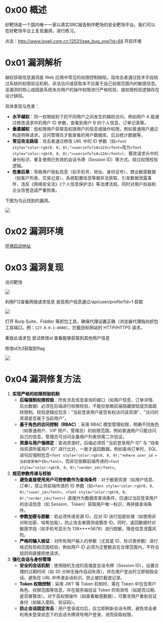 # 0x00 概述
好靶场是一个国内唯一一家以真实SRC报告制作靶场的安全靶场平台。我们可以在好靶场平台上复现漏洞，进行练习。

点击：http://www.loveli.com.cn:12531/see_bug_one?id=68 开启环境

# 0x01 漏洞解析
<font style="color:rgba(0, 0, 0, 0.85) !important;">越权获取信息漏洞是 Web 应用中常见的权限控制缺陷，指攻击者通过技术手段绕过系统的权限验证机制，非法访问或获取本不应属于自己权限范围内的敏感信息。该漏洞的核心成因是系统未对用户的操作权限进行严格校验，或权限校验逻辑存在设计缺陷。</font>

<font style="color:rgba(0, 0, 0, 0.85) !important;">具体表现与危害：</font>

+ **<font style="color:rgb(0, 0, 0) !important;">水平越权</font>**<font style="color:rgba(0, 0, 0, 0.85) !important;">：同一权限级别下的不同用户之间发生的越权访问，例如用户 A 能通过修改请求中的用户 ID 参数，查看到用户 B 的个人信息、订单记录等。</font>
+ **<font style="color:rgb(0, 0, 0) !important;">垂直越权</font>**<font style="color:rgba(0, 0, 0, 0.85) !important;">：低权限用户获取高权限用户的信息或操作权限，例如普通用户通过构造特殊请求，访问管理员才能查看的用户数据库、后台统计数据等。</font>
+ **<font style="color:rgb(0, 0, 0) !important;">常见攻击路径</font>**<font style="color:rgba(0, 0, 0, 0.85) !important;">：攻击者通过修改 URL 中的 ID 参数（如</font>`<font style="color:rgb(0, 0, 0);">userinfo?id=123</font>`<font style="color:rgba(0, 0, 0, 0.85) !important;">改为</font>`<font style="color:rgb(0, 0, 0);">userinfo?id=124</font>`<font style="color:rgba(0, 0, 0, 0.85) !important;">）、篡改请求头中的身份标识、重复使用已失效的会话令牌（Session ID）等方式，绕过权限校验逻辑。</font>
+ **<font style="color:rgb(0, 0, 0) !important;">危害后果</font>**<font style="color:rgba(0, 0, 0, 0.85) !important;">：导致用户隐私信息（如手机号、地址、身份证号）、商业敏感数据（如客户列表、交易记录）、系统配置信息等被非法获取，引发数据泄露事件，违反《网络安全法》《个人信息保护法》等法律法规，同时对用户权益和企业信誉造成严重损害。</font>

下图为乌云找到的漏洞。

![](https://cdn.nlark.com/yuque/0/2025/png/8420228/1755435894789-86262abc-bbbc-48eb-8592-a36bd6d7084f.png)

# 0x02 漏洞环境
[环境启动地址](https://github.com/haobachang-1/haobachangBlog/blob/main/README.md)

# 0x03 漏洞复现
访问靶场

![](https://cdn.nlark.com/yuque/0/2025/png/8420228/1755245967103-c6ddf6ba-94d3-4054-a044-4bc4dc598e5b.png)

利用F12查看网络请求信息 发现用户信息通过/api/user/profile?id=1 获取 

![](https://cdn.nlark.com/yuque/0/2025/png/8420228/1755246085225-2bb8f501-d520-4cf4-a0c1-4f3e55ec714d.png)

打开 Burp Suite、Fiddler 等抓包工具，确保代理设置正确（浏览器代理指向抓包工具端口，例：`127.0.0.1:8080`），拦截目标网站的 HTTP/HTTPS 请求。  

重放此请求包 尝试修改id 查看能够获取到其他用户信息

修改id为3获取到flag

![](https://cdn.nlark.com/yuque/0/2025/png/8420228/1755246244068-2f95709b-88f4-4ddb-b47a-3fa71d8e4a52.png)

# 0x04 漏洞修复方法
1. **<font style="color:rgb(0, 0, 0) !important;">实现严格的权限校验机制</font>**
    - **<font style="color:rgb(0, 0, 0) !important;">后端强制权限校验</font>**<font style="color:rgba(0, 0, 0, 0.85) !important;">：所有涉及信息查询的接口（如用户信息、订单详情、后台数据）必须在后端进行权限校验，不能仅依赖前端隐藏按钮或页面跳转限制。校验逻辑应包含："当前登录用户是否有权访问该资源"、"访问的资源是否属于当前用户"。</font>
    - **<font style="color:rgb(0, 0, 0) !important;">基于角色的访问控制（RBAC）</font>**<font style="color:rgba(0, 0, 0, 0.85) !important;">：采用 RBAC 模型管理权限，明确不同角色（如普通用户、VIP 用户、管理员）的权限范围，例如普通用户只能访问自己的信息，管理员可访问全量用户列表但需二次验证。</font>
    - **<font style="color:rgb(0, 0, 0) !important;">资源与用户强绑定</font>**<font style="color:rgba(0, 0, 0, 0.85) !important;">：查询资源时，后端必须将 "当前登录用户 ID" 与 "待查询资源所属用户 ID" 进行比对，一致才返回数据。例如查询订单时，SQL 语句应强制包含</font>`<font style="color:rgb(0, 0, 0);">where user_id = 当前登录用户ID</font>`<font style="color:rgba(0, 0, 0, 0.85) !important;">，而非仅依赖前端传递的</font>`<font style="color:rgb(0, 0, 0);">order_id</font>`<font style="color:rgba(0, 0, 0, 0.85) !important;">。</font>
2. **<font style="color:rgb(0, 0, 0) !important;">规范参数传递与校验</font>**
    - **<font style="color:rgb(0, 0, 0) !important;">避免直接使用用户可控参数作为查询条件</font>**<font style="color:rgba(0, 0, 0, 0.85) !important;">：对于敏感资源（如用户信息、订单），禁止将前端传递的 ID 参数（如</font>`<font style="color:rgb(0, 0, 0);">user_id</font>`<font style="color:rgba(0, 0, 0, 0.85) !important;">、</font>`<font style="color:rgb(0, 0, 0);">order_id</font>`<font style="color:rgba(0, 0, 0, 0.85) !important;">）直接作为数据库查询条件，应通过当前登录用户的会话信息（如 Session、Token）获取用户唯一标识，再拼接查询条件。</font>
    - **<font style="color:rgb(0, 0, 0) !important;">参数加密与脱敏</font>**<font style="color:rgba(0, 0, 0, 0.85) !important;">：若必须传递资源 ID，应对 ID 进行加密处理（如使用非对称加密、哈希加盐），防止攻击者猜测或篡改 ID。同时，返回数据时对敏感字段（如手机号显示为 138****5678）进行脱敏，降低信息泄露风险。</font>
    - **<font style="color:rgb(0, 0, 0) !important;">严格的输入验证</font>**<font style="color:rgba(0, 0, 0, 0.85) !important;">：对所有用户输入的参数（尤其是 ID、标识类参数）进行格式校验和范围校验，例如用户 ID 必须为正整数且在合理范围内，不符合规则则直接拒绝请求。</font>
3. **<font style="color:rgb(0, 0, 0) !important;">强化会话与身份管理</font>**
    - **<font style="color:rgb(0, 0, 0) !important;">安全的会话机制</font>**<font style="color:rgba(0, 0, 0, 0.85) !important;">：使用随机生成的高强度会话令牌（Session ID），设置合理的过期时间（如 30 分钟无操作自动失效），并在用户登出时立即销毁会话。避免在 URL 中传递会话标识，防止被拦截或记录。</font>
    - **<font style="color:rgb(0, 0, 0) !important;">Token 权限控制</font>**<font style="color:rgba(0, 0, 0, 0.85) !important;">：采用 JWT 等 Token 机制时，需在 Token 中包含用户角色、权限范围等信息，并在服务端验证 Token 的有效性（如是否过期、是否被篡改）。对于高权限操作（如查看敏感数据），可要求用户重新验证身份（如输入密码、验证码）。</font>
    - **<font style="color:rgb(0, 0, 0) !important;">防止会话固定攻击</font>**<font style="color:rgba(0, 0, 0, 0.85) !important;">：用户登录成功后，应立即刷新会话令牌，避免攻击者利用未登录状态下的会话令牌诱导用户登录，进而获取权限。</font>





